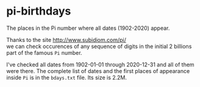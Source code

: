 # pi-birthdays
The places in the Pi number where all dates (1902-2020) appear.

Thanks to the site http://www.subidiom.com/pi/  
we can check occurences of any sequence of digits in 
the initial 2 billions part of the famous `Pi` number.

I've checked all dates from 1902-01-01 through 2020-12-31 
and all of them were there. The complete list of dates and the 
first places of appearance inside `Pi` is in the `bdays.txt` file. 
Its size is 2.2M.
